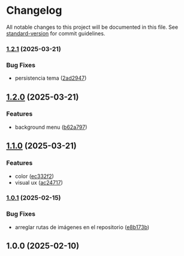 # Changelog

All notable changes to this project will be documented in this file. See [standard-version](https://github.com/conventional-changelog/standard-version) for commit guidelines.

### [1.2.1](https://github.com/LuisSubiabre/luissubiabre.github.io/compare/v1.2.0...v1.2.1) (2025-03-21)


### Bug Fixes

* persistencia tema ([2ad2947](https://github.com/LuisSubiabre/luissubiabre.github.io/commit/2ad29477333de6d61a587016f2e371133b85bb53))

## [1.2.0](https://github.com/LuisSubiabre/luissubiabre.github.io/compare/v1.1.0...v1.2.0) (2025-03-21)


### Features

* background menu ([b62a797](https://github.com/LuisSubiabre/luissubiabre.github.io/commit/b62a797937227101a6875cf012c773353cefbc53))

## [1.1.0](https://github.com/LuisSubiabre/luissubiabre.github.io/compare/v1.0.1...v1.1.0) (2025-03-21)


### Features

* color ([ec332f2](https://github.com/LuisSubiabre/luissubiabre.github.io/commit/ec332f2e59ab47855388c4d3465909fd8966a1d6))
* visual ux ([ac24717](https://github.com/LuisSubiabre/luissubiabre.github.io/commit/ac24717975e760c8e83af1d6ff3a8e03ea5e1237))

### [1.0.1](https://github.com/LuisSubiabre/portafolio/compare/v1.0.0...v1.0.1) (2025-02-15)


### Bug Fixes

* arreglar rutas de imágenes en el repositorio ([e8b173b](https://github.com/LuisSubiabre/portafolio/commit/e8b173b7ad5452dd8c4511c6f7612d6fadfa7445))

## 1.0.0 (2025-02-10)
